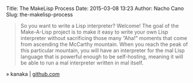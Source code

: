 Title: The MakeLisp Process
Date: 2015-03-08 13:23
Author: Nacho Cano
Slug: the-makelisp-process

> So you want to write a Lisp interpreter? Welcome! The goal of the
> Make-A-Lisp project is to make it easy to write your own Lisp
> interpreter without sacrificing those many ”Aha!” moments that come
> from ascending the McCarthy mountain. When you reach the peak of this
> particular mountain, you will have an interpreter for the mal Lisp
> language that is powerful enough to be self-hosting, meaning it will
> be able to run a mal interpreter written in mal itself.

» kanaka | [github.com][]

  [github.com]: https://github.com/kanaka/mal/blob/master/process/guide.md
    "The MakeLisp Process"
